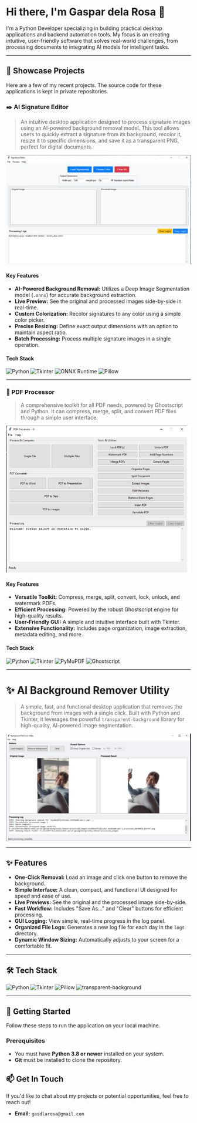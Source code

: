 # Hi there, I'm Gaspar dela Rosa 👋

I'm a Python Developer specializing in building practical desktop applications and backend automation tools. My focus is on creating intuitive, user-friendly software that solves real-world challenges, from processing documents to integrating AI models for intelligent tasks.



---

## 🚀 Showcase Projects

Here are a few of my recent projects. The source code for these applications is kept in private repositories.

### ✒️ AI Signature Editor

> An intuitive desktop application designed to process signature images using an AI-powered background removal model. This tool allows users to quickly extract a signature from its background, recolor it, resize it to specific dimensions, and save it as a transparent PNG, perfect for digital documents.

![AI Signature Editor Screenshot](https://raw.githubusercontent.com/gasdlarosa/gasdlarosa/main/e-signature-app-screenshot.png)

#### Key Features
-   **AI-Powered Background Removal:** Utilizes a Deep Image Segmentation model (`.onnx`) for accurate background extraction.
-   **Live Preview:** See the original and processed images side-by-side in real-time.
-   **Custom Colorization:** Recolor signatures to any color using a simple color picker.
-   **Precise Resizing:** Define exact output dimensions with an option to maintain aspect ratio.
-   **Batch Processing:** Process multiple signature images in a single operation.

#### Tech Stack
<p align="left">
  <img src="https://img.shields.io/badge/Python-3776AB?style=for-the-badge&logo=python&logoColor=white" alt="Python"/>
  <img src="https://img.shields.io/badge/Tkinter-2C5985?style=for-the-badge&logo=python&logoColor=white" alt="Tkinter"/>
  <img src="https://img.shields.io/badge/ONNX-00594C?style=for-the-badge&logo=onnx&logoColor=white" alt="ONNX Runtime"/>
  <img src="https://img.shields.io/badge/Pillow-92447A?style=for-the-badge&logo=pillow&logoColor=white" alt="Pillow"/>
</p>

---

### 📄 PDF Processor

> A comprehensive toolkit for all PDF needs, powered by Ghostscript and Python. It can compress, merge, split, and convert PDF files through a simple user interface.

![PDF Processor Screenshot](https://raw.githubusercontent.com/gasdlarosa/gasdlarosa/main/pdf-processor-screenshot.png)

#### Key Features
-   **Versatile Toolkit:** Compress, merge, split, convert, lock, unlock, and watermark PDFs.
-   **Efficient Processing:** Powered by the robust Ghostscript engine for high-quality results.
-   **User-Friendly GUI:** A simple and intuitive interface built with Tkinter.
-   **Extensive Functionality:** Includes page organization, image extraction, metadata editing, and more.

#### Tech Stack
<p align="left">
  <img src="https://img.shields.io/badge/Python-3776AB?style=for-the-badge&logo=python&logoColor=white" alt="Python"/>
  <img src="https://img.shields.io/badge/Tkinter-2C5985?style=for-the-badge&logo=python&logoColor=white" alt="Tkinter"/>
  <img src="https://img.shields.io/badge/PyMuPDF-A41D1A?style=for-the-badge&logo=pypi&logoColor=white" alt="PyMuPDF"/>
  <img src="https://img.shields.io/badge/Ghostscript-000000?style=for-the-badge&logo=ghostscript&logoColor=white" alt="Ghostscript"/>
</p>

---

# ✨ AI Background Remover Utility

> A simple, fast, and functional desktop application that removes the background from images with a single click. Built with Python and Tkinter, it leverages the powerful `transparent-background` library for high-quality, AI-powered image segmentation.

![Background_Remover_Screenshot](https://raw.githubusercontent.com/gasdlarosa/gasdlarosa/main/background-remover-screenshot.png)

---

## ✨ Features

-   **One-Click Removal:** Load an image and click one button to remove the background.
-   **Simple Interface:** A clean, compact, and functional UI designed for speed and ease of use.
-   **Live Previews:** See the original and the processed image side-by-side.
-   **Fast Workflow:** Includes "Save As..." and "Clear" buttons for efficient processing.
-   **GUI Logging:** View simple, real-time progress in the log panel.
-   **Organized File Logs:** Generates a new log file for each day in the `logs` directory.
-   **Dynamic Window Sizing:** Automatically adjusts to your screen for a comfortable fit.

---

## 🛠️ Tech Stack

<p align="left">
  <img src="https://img.shields.io/badge/Python-3776AB?style=for-the-badge&logo=python&logoColor=white" alt="Python"/>
  <img src="https://img.shields.io/badge/Tkinter-2C5985?style=for-the-badge&logo=python&logoColor=white" alt="Tkinter"/>
  <img src="https://img.shields.io/badge/Pillow-92447A?style=for-the-badge&logo=pillow&logoColor=white" alt="Pillow"/>
  <img src="https://img.shields.io/badge/transparent--background-000000?style=for-the-badge&logo=pypi&logoColor=white" alt="transparent-background"/>
</p>

---

## 🚀 Getting Started

Follow these steps to run the application on your local machine.

### Prerequisites

-   You must have **Python 3.8 or newer** installed on your system.
-   **Git** must be installed to clone the repository.

## 📫 Get In Touch

If you'd like to chat about my projects or potential opportunities, feel free to reach out!

-   **Email:** `gasdlarosa@gmail.com`

